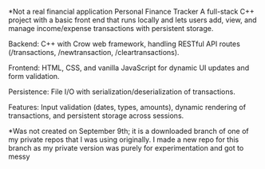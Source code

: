 *Not a real financial application
Personal Finance Tracker
A full-stack C++ project with a basic front end that runs locally and lets users add, view, and manage income/expense transactions with persistent storage.

Backend: C++ with Crow web framework, handling RESTful API routes (/transactions, /newtransaction, /cleartransactions).

Frontend: HTML, CSS, and vanilla JavaScript for dynamic UI updates and form validation.

Persistence: File I/O with serialization/deserialization of transactions.

Features: Input validation (dates, types, amounts), dynamic rendering of transactions, and persistent storage across sessions.

*Was not created on September 9th; it is a downloaded branch of one of my private repos that I was using originally. 
  I made a new repo for this branch as my private version was purely for experimentation and got to messy

